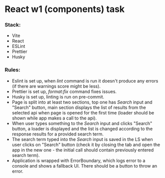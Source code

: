 # React w1 (components) task

### Stack:

- Vite
- React
- ESLint
- Prettier
- Husky

### Rules:

- Eslint is set up, when _lint_ command is run it doesn't produce any errors (if there are warnings score might be less).
- Prettier is set up, _format:fix_ command fixes issues.
- Husky is set up, linting is run on pre-commit.
- Page is split into at least two sections, top one has _Search_ input and "Search" button, main section displays the list of results from the selected api when page is opened for the first time (loader should be shown while app makes a call to the api).
- When user types something to the _Search_ input and clicks "Search" button, a loader is displayed and the list is changed according to the response results for a provided search term.
- The search term typed into the _Search_ input is saved in the LS when user clicks on "Search" button (check it by closing the tab and open the app in the new one - the initial call should contain previously entered search term).
- Application is wrapped with ErrorBoundary, which logs error to a console and shows a fallback UI. There should be a button to throw an error.
